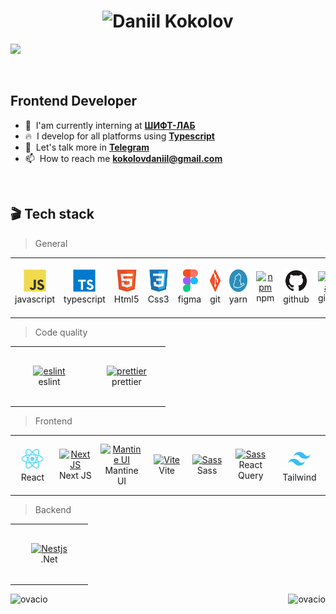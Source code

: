 <h1 align="center">
  <img src="https://readme-typing-svg.demolab.com/?lines=👋Hello there! I'm Daniil Kokolov&font=Fira%20Code&center=true&duration=2000&pause=2000" alt="Daniil Kokolov">
</h1>

![](https://gw.alipayobjects.com/mdn/rms_08e378/afts/img/A*zx7LTI_ECSAAAAAAAAAAAABkARQnAQ)

<br>

<h2 align="left" id="#ovacio-stack">Frontend Developer</h2>

- :office: &nbsp;I'am currently interning at **[ШИФТ-ЛАБ](https://team.cft.ru/events/130)**
- :fire: &nbsp;I develop for all platforms using **[Typescript](https://www.typescriptlang.org/)**
- :apple: &nbsp;Let's talk more in **[Telegram](https://t.me/youtube_company)**
- 📫 &nbsp;How to reach me **kokolovdaniil@gmail.com**

<br>

<h2 align="left" id="#ovacio-stack">🎬 Tech stack</h2>

> General

<table width='100%'>
  <tr>
    <td align="center" width="110" height="90">
      <a href="#ovacio-stack">
        <img src="https://raw.githubusercontent.com/devicons/devicon/1119b9f84c0290e0f0b38982099a2bd027a48bf1/icons/javascript/javascript-original.svg" width="36" height="36" alt="javascript" />
      </a>
      <br>javascript
    </td>
    <td align="center" width="110" height="90">
      <a href="#ovacio-stack">
        <img src="https://raw.githubusercontent.com/devicons/devicon/1119b9f84c0290e0f0b38982099a2bd027a48bf1/icons/typescript/typescript-original.svg" width="36" height="36" alt="typescript" />
      </a>
      <br>typescript
    </td>
        <td align="center" width="110" height="90">
      <a href="#ovacio-stack">
        <img src="https://github.com/devicons/devicon/blob/master/icons/html5/html5-original.svg" width="36" height="36" alt="Html5" />
      </a>
      <br>Html5
    </td>
         <td align="center" width="110" height="90"> 
      <a href="#ovacio-stack" >
        <img src="https://github.com/devicons/devicon/blob/master/icons/css3/css3-original.svg" width="36" height="36" alt="css3" />
      </a>
      <br>Css3
    </td>
    <td align="center" width="110" height="90">
      <a href="#ovacio-stack" >
        <img src="https://raw.githubusercontent.com/devicons/devicon/1119b9f84c0290e0f0b38982099a2bd027a48bf1/icons/figma/figma-original.svg" width="36" height="36" alt="figma" />
      </a>
      <br>figma
    </td>
    <td align="center" width="110" height="90">
      <a href="#ovacio-stack">
        <img src="https://raw.githubusercontent.com/devicons/devicon/1119b9f84c0290e0f0b38982099a2bd027a48bf1/icons/git/git-original.svg" width="36" height="36" alt="git" />
      </a>
      <br>git
    </td>
    <td align="center" width="110" height="90"> 
      <a href="#ovacio-stack">
        <img src="https://raw.githubusercontent.com/devicons/devicon/1119b9f84c0290e0f0b38982099a2bd027a48bf1/icons/yarn/yarn-original.svg" width="36" height="36" alt="yarn" />
      </a>
      <br>yarn
    </td>
    <td align="center" width="110" height="90"> 
      <a href="#ovacio-stack">
        <img src="https://brandeps.com/icon-download/N/Npm-icon-vector-05.svg" width="36" height="36" alt="npm" />
      </a>
      <br>npm
    </td>
     <td align="center" width="110" height="90"> 
      <a href="#ovacio-stack" >
        <img src="https://github.com/devicons/devicon/blob/master/icons/github/github-original.svg" width="36" height="36" alt="github" />
      </a>
      <br>github
    </td>
    <td align="center" width="110" height="90"> 
      <a href="#ovacio-stack" >
        <img src="https://static-00.iconduck.com/assets.00/gitlab-icon-1024x942-f30d1qro.png" width="36" height="36" alt="gitlab" />
      </a>
      <br>gitlab
    </td>
  </tr> 
</table>

> Code quality

<table width='100%'>
  <tr>
     <td align="center" width="110" height="90">
      <a href="#ovacio-stack">
        <img src="https://brandeps.com/icon-download/E/Eslint-icon-vector-02.svg" width="36" height="36" alt="eslint" />
      </a>
      <br>eslint
    </td>
    <td align="center" width="110" height="90">
      <a href="#ovacio-stack">
        <img src="https://brandeps.com/icon-download/P/Prettier-icon-vector-02.svg" width="36" height="36" alt="prettier" />
      </a>
      <br>prettier
    </td>
  </tr> 
</table>

> Frontend

<table width='100%'>
   <td align="center" width="110" height="90">
      <a href="#ovacio-stack">
        <img src="https://github.com/devicons/devicon/blob/master/icons/react/react-original.svg" width="36" height="36" alt="React" />
      </a>
      <br>React
    </td>
     <td align="center" width="110" height="90">
      <a href="#ovacio-stack" >
        <img src="https://raw.githubusercontent.com/samfromaway/samfromaway/master/.github/images/nextjs.png" width="36" height="36" alt="Next JS" />
      </a>
      <br>Next JS
    </td>
     <td align="center" width="110" height="90">
      <a href="#ovacio-stack">
        <img src="https://avatars.githubusercontent.com/u/79146003?s=280&v=4" width="36" height="36" alt="Mantine UI" />
      </a>
      <br>Mantine UI
    </td>
    <td align="center" width="110" height="90"> 
      <a href="#ovacio-stack" >
        <img src="https://vitejs.dev/logo.svg" width="36" height="36" alt="Vite" />
      </a>
      <br>Vite
    </td> 
    <td align="center" width="110" height="90">
      <a href="#ovacio-stack">
        <img src="https://brandeps.com/icon-download/S/Sass-icon-vector-04.svg" width="36" height="36" alt="Sass" />
      </a>
      <br>Sass
    </td>
    <td align="center" width="110" height="90">
      <a href="#ovacio-stack">
        <img src="https://github.com/user-attachments/assets/45031676-9119-406e-ac05-4d75a23e8488" width="36" height="36" alt="Sass" />
      </a>
      <br>React Query
    </td>
   <td align="center" width="110" height="90">
      <a href="#ovacio-stack">
        <img src="https://github.com/devicons/devicon/blob/master/icons/tailwindcss/tailwindcss-original.svg" width="36" height="36" alt="Tailwind" />
      </a>
      <br>Tailwind
   </td>
</table>

> Backend

<table width='100%'>
  <tr>
    <td align="center" width="110" height="90"> 
      <a href="#debabin-stack" >
        <img src="https://brandeps.com/logo-download/M/Microsoft-Dotnet-logo-vector-01.svg" width="36" height="36" alt="Nestjs" />
      </a>
      <br>.Net
    </td>
</table>

<p><img align="left" src="https://github-readme-stats-sigma-five.vercel.app/api/top-langs?username=ovacio&theme=react&show_icons=true&locale=en&layout=compact" alt="ovacio" /></p>

<p><img align="right" src="https://github-readme-streak-stats.herokuapp.com/?user=ovacio&theme=react&" alt="ovacio" /></p>

<br>
